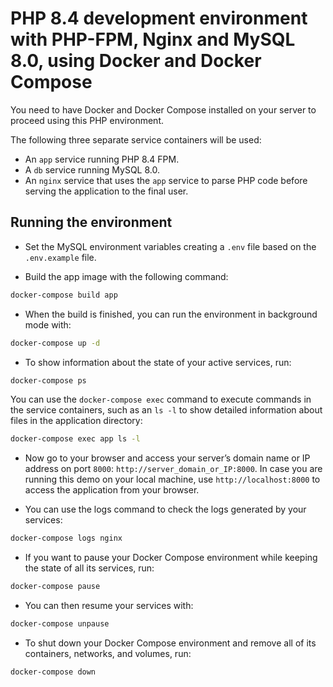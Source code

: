 # PHP 8.4 development environment with PHP-FPM, Nginx and MySQL 8.0, using Docker and Docker Compose

You need to have Docker and Docker Compose installed on your server to proceed using this PHP environment.

The following three separate service containers will be used:

- An `app` service running PHP 8.4 FPM.
- A `db` service running MySQL 8.0.
- An `nginx` service that uses the `app` service to parse PHP code before serving the application to the final user.

## Running the environment

- Set the MySQL environment variables creating a `.env` file based on the `.env.example` file.

- Build the app image with the following command:

```bash
docker-compose build app
```

- When the build is finished, you can run the environment in background mode with:

```bash
docker-compose up -d
```

- To show information about the state of your active services, run:

```bash
docker-compose ps
```

You can use the `docker-compose exec` command to execute commands in the service containers, such as an `ls -l` to show detailed information about files in the application directory:

```bash
docker-compose exec app ls -l
```

- Now go to your browser and access your server’s domain name or IP address on port `8000`: `http://server_domain_or_IP:8000`. In case you are running this demo on your local machine, use `http://localhost:8000` to access the application from your browser.

- You can use the logs command to check the logs generated by your services:

```bash
docker-compose logs nginx
```

- If you want to pause your Docker Compose environment while keeping the state of all its services, run:

```bash
docker-compose pause
```

- You can then resume your services with:

```bash
docker-compose unpause
```

- To shut down your Docker Compose environment and remove all of its containers, networks, and volumes, run:

```bash
docker-compose down
```
